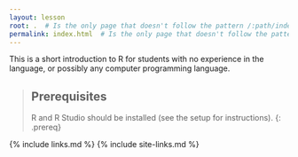 ```yaml
---
layout: lesson
root: .  # Is the only page that doesn't follow the pattern /:path/index.html
permalink: index.html  # Is the only page that doesn't follow the pattern /:path/index.html
---
```

This is a short introduction to R for students with no experience in the language, or possibly any computer programming language.

> ## Prerequisites
>
> R and R Studio should be installed (see the setup for  instructions).
{: .prereq}

{% include links.md %}
{% include site-links.md %}

